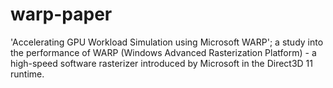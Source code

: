 warp-paper
===
'Accelerating GPU Workload Simulation using Microsoft WARP'; a study into the performance of WARP (Windows Advanced Rasterization Platform) - a high-speed software rasterizer introduced by Microsoft in the Direct3D 11 runtime.
